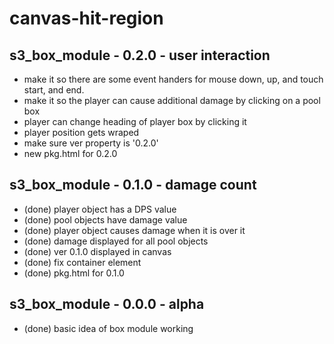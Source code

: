 # canvas-hit-region

## s3_box_module - 0.2.0 - user interaction
* make it so there are some event handers for mouse down, up, and touch start, and end.
* make it so the player can cause additional damage by clicking on a pool box
* player can change heading of player box by clicking it
* player position gets wraped
* make sure ver property is '0.2.0'
* new pkg.html for 0.2.0

## s3_box_module - 0.1.0 - damage count
* (done) player object has a DPS value
* (done) pool objects have damage value
* (done) player object causes damage when it is over it
* (done) damage displayed for all pool objects
* (done) ver 0.1.0 displayed in canvas
* (done) fix container element
* (done) pkg.html for 0.1.0

## s3_box_module - 0.0.0 - alpha
* (done) basic idea of box module working